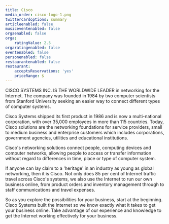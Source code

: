 ```yaml
---
title: Cisco
media_order: cisco-logo-1.png
twittercardoptions: summary
articleenabled: false
musiceventenabled: false
orgaenabled: false
orga:
    ratingValue: 2.5
orgaratingenabled: false
eventenabled: false
personenabled: false
restaurantenabled: false
restaurant:
    acceptsReservations: 'yes'
    priceRange: $
---
```


CISCO SYSTEMS INC. IS THE WORLDWIDE LEADER in networking for the Internet. The company was founded in 1984 by two computer scientists from Stanford University seeking an easier way to connect different types of computer systems.

Cisco Systems shipped its first product in 1986 and is now a multi-national corporation, with over 35,000 employees in more than 115 countries. Today, Cisco solutions are the networking foundations for service providers, small to medium business and enterprise customers which includes corporations, government agencies, utilities and educational institutions.

Cisco's networking solutions connect people, computing devices and computer networks, allowing people to access or transfer information without regard to differences in time, place or type of computer system.

If anyone can lay claim to a 'heritage' in an industry as young as global networking, then it is Cisco. Not only does 85 per cent of Internet traffic travel across Cisco's systems, we also use the Internet to run our own business online, from product orders and inventory management through to staff communications and travel expenses.

So as you explore the possibilities for your business, start at the beginning. Cisco Systems built the Internet so we know exactly what it takes to get your business online. Take advantage of our experience and knowledge to get the Internet working effectively for your business.